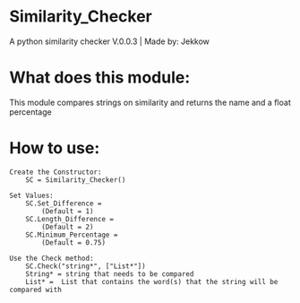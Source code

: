 # Similarity_Checker
A python similarity checker
V.0.0.3 | Made by: Jekkow

# What does this module:
This module compares strings on similarity and returns the name and a float percentage

# How to use:
    Create the Constructor:
        SC = Similarity_Checker()

    Set Values:
        SC.Set_Difference =
            (Default = 1)
        SC.Length_Difference =
            (Default = 2)
        SC.Minimum_Percentage =
            (Default = 0.75)

    Use the Check method:
        SC.Check("string*", ["List*"])
        String* = string that needs to be compared
        List* =  List that contains the word(s) that the string will be compared with
